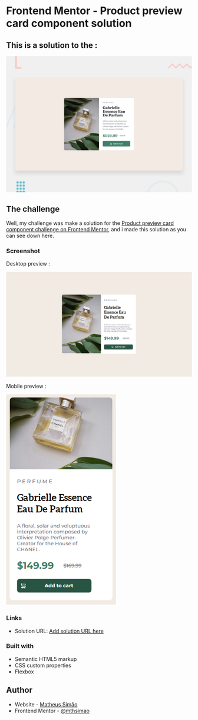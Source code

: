 # Frontend Mentor - Product preview card component solution

## This is a solution to the :
<img src="./design/desktop-preview.jpg"></img>

## The challenge

Well, my challenge was make a solution for the [Product preview card component challenge on Frontend Mentor](https://www.frontendmentor.io/challenges/product-preview-card-component-GO7UmttRfa), and i made this solution as you can see down here.

### Screenshot

Desktop preview :

<img src="./design/desktop-preview-finished.png"> </img>

Mobile preview :

<img src="./design/mobile-preview-finished.png"> </img>

### Links

- Solution URL: [Add solution URL here](https://your-solution-url.com)

### Built with

- Semantic HTML5 markup
- CSS custom properties
- Flexbox

## Author

- Website - [Matheus Simão](https://www.mthsimao.github.io/portfolio)
- Frontend Mentor - [@mthsimao](https://www.frontendmentor.io/profile/mthsimao)

